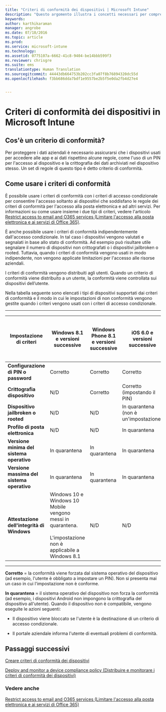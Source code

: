 ```yaml
---
title: "Criteri di conformità dei dispositivi | Microsoft Intune"
description: "Questo argomento illustra i concetti necessari per comprendere cosa sono e come funzionano i criteri di conformità del dispositivo."
keywords: 
author: karthikaraman
manager: angrobe
ms.date: 07/18/2016
ms.topic: article
ms.prod: 
ms.service: microsoft-intune
ms.technology: 
ms.assetid: 0775107a-6662-41c8-9404-be14bbb599f3
ms.reviewer: chrisgre
ms.suite: ems
translationtype: Human Translation
ms.sourcegitcommit: 44443db664753b202cc3fa07f8b76894320dc55d
ms.openlocfilehash: f3bb686dda7bdf1e9557be2b5f5e0da2fb4d27e4


---
```


# Criteri di conformità dei dispositivi in Microsoft Intune
## Cos'è un criterio di conformità?
Per proteggere i dati aziendali è necessario assicurarsi che i dispositivi usati per accedere alle app e ai dati rispettino alcune regole, come l'uso di un PIN per l'accesso al dispositivo e la crittografia dei dati archiviati nel dispositivo stesso. Un set di regole di questo tipo è detto criterio di conformità.

## Come usare i criteri di conformità
È possibile usare i criteri di conformità con i criteri di accesso condizionale per consentire l'accesso soltanto ai dispositivi che soddisfano le regole dei criteri di conformità per l'accesso alla posta elettronica e ad altri servizi. Per informazioni su come usare insieme i due tipi di criteri, vedere l'articolo [Restrict access to email and O365 services (Limitare l'accesso alla posta elettronica e ai servizi di Office 365)](restrict-access-to-email-and-o365-services-with-microsoft-intune.md).

È anche possibile usare i criteri di conformità indipendentemente dall'accesso condizionale. In tal caso i dispositivi vengono valutati e segnalati in base allo stato di conformità. Ad esempio può risultare utile segnalare il numero di dispositivi non crittografati o i dispositivi jailbroken o rooted. Tuttavia, quando i criteri di conformità vengono usati in modo indipendente, non vengono applicate limitazioni per l'accesso alle risorse aziendali.

I criteri di conformità vengono distribuiti agli utenti. Quando un criterio di conformità viene distribuito a un utente, la conformità viene controllata sui dispositivi dell’utente.

Nella tabella seguente sono elencati i tipi di dispositivi supportati dai criteri di conformità e il modo in cui le impostazioni di non conformità vengono gestite quando i criteri vengono usati con i criteri di accesso condizionale.

--------------

|Impostazione di criteri| Windows 8.1 e versioni successive| Windows Phone 8.1 e versioni successive| iOS 6.0 e versioni successive|Android 4.0 e versioni successive<br/>Samsung KNOX Standard 4.0 e versioni successive|
|-----|----|----|----|----|
|**Configurazione di PIN o password** |Corretto|Corretto|Corretto|In quarantena|
|**Crittografia dispositivo**|N/D|Corretto|Corretto (impostando il PIN)|In quarantena|
|**Dispositivo jailbroken o rooted**|N/D|N/D|In quarantena (non è un'impostazione)|In quarantena (non è un'impostazione)|
|**Profilo di posta elettronica**|N/D|N/D|In quarantena|N/D|
|**Versione minima del sistema operativo**|In quarantena|In quarantena|In quarantena|In quarantena|
|**Versione massima del sistema operativo**|In quarantena| In quarantena| In quarantena| In quarantena|
|**Attestazione dell'integrità di Windows**|Windows 10 e Windows 10 Mobile vengono messi in quarantena.<br /><br />L'impostazione non è applicabile a Windows 8.1|N/D|N/D|N/D|
--------------
**Corretto** = la conformità viene forzata dal sistema operativo del dispositivo (ad esempio, l'utente è obbligato a impostare un PIN).  Non si presenta mai un caso in cui l'impostazione non è conforme.

**In quarantena** = il sistema operativo del dispositivo non forza la conformità (ad esempio, i dispositivi Android non impongono la crittografia del dispositivo all'utente). Quando il dispositivo non è compatibile, vengono eseguite le azioni seguenti:

-   Il dispositivo viene bloccato se l'utente è la destinazione di un criterio di accesso condizionale.

-   Il portale aziendale informa l'utente di eventuali problemi di conformità.

## Passaggi successivi
[Creare criteri di conformità dei dispositivi](create-a-device-compliance-policy-in-microsoft-intune.md)

[Deploy and monitor a device compliance policy (Distribuire e monitorare i criteri di conformità dei dispositivi)](deploy-and-monitor-a-device-compliance-policy-in-microsoft-intune.md)

### Vedere anche
[Restrict access to email and O365 services (Limitare l'accesso alla posta elettronica e ai servizi di Office 365)](restrict-access-to-email-and-o365-services-with-microsoft-intune.md)



<!--HONumber=Sep16_HO1-->


